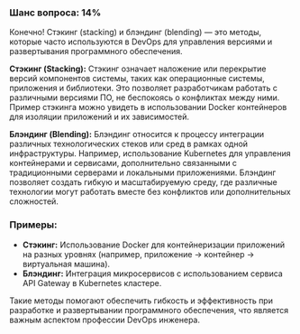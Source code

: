 ### Шанс вопроса: 14%

Конечно! Стэкинг (stacking) и блэндинг (blending) — это методы, которые часто используются в DevOps для управления версиями и развертывания программного обеспечения.

**Стэкинг (Stacking):**
Стэкинг означает наложение или перекрытие версий компонентов системы, таких как операционные системы, приложения и библиотеки. Это позволяет разработчикам работать с различными версиями ПО, не беспокоясь о конфликтах между ними. Пример стэкинга можно увидеть в использовании Docker контейнеров для изоляции приложений и их зависимостей.

**Блэндинг (Blending):**
Блэндинг относится к процессу интеграции различных технологических стеков или сред в рамках одной инфраструктуры. Например, использование Kubernetes для управления контейнерами и сервисами, дополнительно связанными с традиционными серверами и локальными приложениями. Блэндинг позволяет создать гибкую и масштабируемую среду, где различные технологии могут работать вместе без конфликтов или дополнительных сложностей.

### Примеры:
- **Стэкинг:** Использование Docker для контейнеризации приложений на разных уровнях (например, приложение -> контейнер -> виртуальная машина).
- **Блэндинг:** Интеграция микросервисов с использованием сервиса API Gateway в Kubernetes кластере.

Такие методы помогают обеспечить гибкость и эффективность при разработке и развертывании программного обеспечения, что является важным аспектом профессии DevOps инженера.